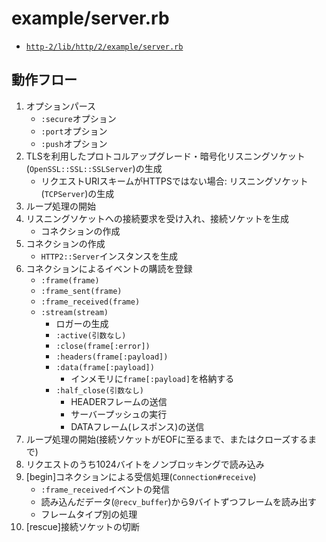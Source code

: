 # example/server.rb
- [`http-2/lib/http/2/example/server.rb`](https://github.com/igrigorik/http-2/blob/master/lib/http/2/example/server.rb)

## 動作フロー
1. オプションパース
    - `:secure`オプション
    - `:port`オプション
    - `:push`オプション
2. TLSを利用したプロトコルアップグレード・暗号化リスニングソケット(`OpenSSL::SSL::SSLServer`)の生成
    - リクエストURIスキームがHTTPSではない場合: リスニングソケット(`TCPServer`)の生成
3. ループ処理の開始
4. リスニングソケットへの接続要求を受け入れ、接続ソケットを生成
    - コネクションの作成
5. コネクションの作成
    - `HTTP2::Server`インスタンスを生成
6. コネクションによるイベントの購読を登録
    - `:frame(frame)`
    - `:frame_sent(frame)`
    - `:frame_received(frame)`
    - `:stream(stream)`
      - ロガーの生成
      - `:active(引数なし)`
      - `:close(frame[:error])`
      - `:headers(frame[:payload])`
      - `:data(frame[:payload])`
        - インメモリに`frame[:payload]`を格納する
      - `:half_close(引数なし)`
        - HEADERフレームの送信
        - サーバープッシュの実行
        - DATAフレーム(レスポンス)の送信
7. ループ処理の開始(接続ソケットがEOFに至るまで、またはクローズするまで)
8. リクエストのうち1024バイトをノンブロッキングで読み込み
9. [begin]コネクションによる受信処理(`Connection#receive`)
    - `:frame_received`イベントの発信
    - 読み込んだデータ(`@recv_buffer`)から9バイトずつフレームを読み出す
    - フレームタイプ別の処理
10. [rescue]接続ソケットの切断
